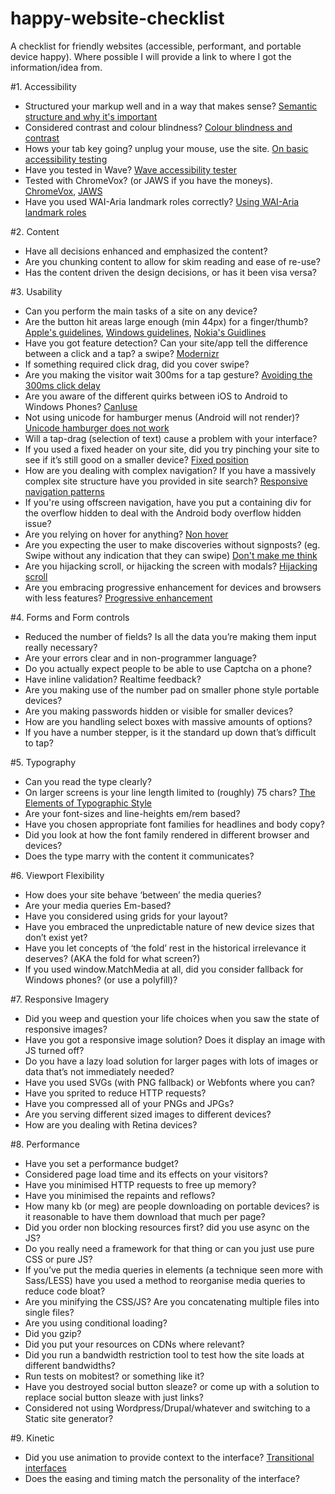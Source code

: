 happy-website-checklist
=======================

A checklist for friendly websites (accessible, performant,  and portable device happy). Where possible I will provide a link to where I got the information/idea from.

#1. Accessibility

- Structured your markup well and in a way that makes sense?  [Semantic structure and why it's important](http://webaim.org/techniques/semanticstructure/)
- Considered contrast and colour blindness? [Colour blindness and contrast](http://www.visionaustralia.org/digital-access-cca)
- Hows your tab key going? unplug your mouse, use the site. [On basic accessibility testing](http://24ways.org/2013/coding-towards-accessibility/)
- Have you tested in Wave? [Wave accessibility tester](http://wave.webaim.org/)
- Tested with ChromeVox? (or JAWS if you have the moneys). [ChromeVox](http://www.chromevox.com/), [JAWS](http://www.freedomscientific.com/products/fs/jaws-product-page.asp)
- Have you used WAI-Aria landmark roles correctly? [Using WAI-Aria landmark roles](http://blog.paciellogroup.com/2013/02/using-wai-aria-landmarks-2013/)

#2. Content

- Have all decisions enhanced and emphasized the content?
- Are you chunking content to allow for skim reading and ease of re-use?
- Has the content driven the design decisions, or has it been visa versa?

#3. Usability

- Can you perform the main tasks of a site on any device?
- Are the button hit areas large enough (min 44px) for a finger/thumb? [Apple's guidelines](http://developer.apple.com/iphone/library/documentation/UserExperience/Conceptual/MobileHIG/DesigningNativeApp/DesigningNativeApp.html#//apple_ref/doc/uid/TP40006556-CH4-SW1), [Windows guidelines](http://go.microsoft.com/?linkid=9713252), [Nokia's Guidlines](http://library.developer.nokia.com/index.jsp?topic=/S60_5th_Edition_Cpp_Developers_Library/GUID-5486EFD3-4660-4C19-A007-286DE48F6EEF.html)
- Have you got feature detection? Can your site/app tell the difference between a click and a tap? a swipe? [Modernizr](http://modernizr.com/)
- If something required click drag, did you cover swipe?
- Are you making the visitor wait 300ms for a tap gesture? [Avoiding the 300ms click delay](http://timkadlec.com/2013/11/Avoiding-the-300ms-click-delay-accessibly/)
- Are you aware of the different quirks between iOS to Android to Windows Phones? [CanIuse](http://caniuse.com/)
- Not using unicode for hamburger menus (Android will not render)? [Unicode hamburger does not work](https://twitter.com/davatron5000/status/341646818926530560)
- Will a tap-drag (selection of text) cause a problem with your interface?
- If you used a fixed header on your site, did you try pinching your site to see if it’s still good on a smaller device? [Fixed position](http://bradfrostweb.com/blog/mobile/fixed-position/)
- How are you dealing with complex navigation? If you have a massively complex site structure have you provided in site search? [Responsive navigation patterns](http://bradfrostweb.com/blog/web/responsive-nav-patterns/)
- If you're using offscreen navigation, have you put a containing div for the overflow hidden to deal with the Android body overflow hidden issue?
- Are you relying on hover for anything? [Non hover](http://trentwalton.com/2010/07/05/non-hover/)
- Are you expecting the user to make discoveries without signposts? (eg. Swipe without any indication that they can swipe) [Don't make me think](http://www.sensible.com/dmmt.html)
- Are you hijacking scroll, or hijacking the screen with modals? [Hijacking scroll](http://trentwalton.com/2013/10/23/scroll-hijacking/)
- Are you embracing progressive enhancement for devices and browsers with less features? [Progressive enhancement](http://adactio.com/journal/1700/)

#4. Forms and Form controls

- Reduced the number of fields? Is all the data you’re making them input really necessary?
- Are your errors clear and in non-programmer language?
- Do you actually expect people to be able to use Captcha on a phone?
- Have inline validation? Realtime feedback?
- Are you making use of the number pad on smaller phone style portable devices?
- Are you making passwords hidden or visible for smaller devices?
- How are you handling select boxes with massive amounts of options?
- If you have a number stepper, is it the standard up down that’s difficult to tap?

#5. Typography 

- Can you read the type clearly?
- On larger screens is your line length limited to (roughly) 75 chars? [The Elements of Typographic Style](http://www.amazon.com/Elements-Typographic-Style-Robert-Bringhurst/dp/0881792063)
- Are your font-sizes and line-heights em/rem based?
- Have you chosen appropriate font families for headlines and body copy?
- Did you look at how the font family rendered in different browser and devices?
- Does the type marry with the content it communicates?

#6. Viewport Flexibility

- How does your site behave ‘between’ the media queries?
- Are your media queries Em-based?
- Have you considered using grids for your layout?
- Have you embraced the unpredictable nature of new device sizes that don’t exist yet?
- Have you let concepts of ‘the fold’ rest in the historical irrelevance it deserves? (AKA the fold for what screen?)
- If you used window.MatchMedia at all, did you consider fallback for Windows phones? (or use a polyfill)?

#7. Responsive Imagery

- Did you weep and question your life choices when you saw the state of responsive images?
- Have you got a responsive image solution? Does it display an image with JS turned off?
- Do you have a lazy load solution for larger pages with lots of images or data that’s not immediately needed?
- Have you used SVGs (with PNG fallback) or Webfonts where you can?
- Have you sprited to reduce HTTP requests?
- Have you compressed all of your PNGs and JPGs?
- Are you serving different sized images to different devices?
- How are you dealing with Retina devices?

#8. Performance

- Have you set a performance budget?
- Considered page load time and its effects on your visitors?
- Have you minimised HTTP requests to free up memory?
- Have you minimised the repaints and reflows?
- How many kb (or meg) are people downloading on portable devices? is it reasonable to have them download that much per page?
- Did you order non blocking resources first? did you use async on the JS?
- Do you really need a framework for that thing or can you just use pure CSS or pure JS?
- If you’ve put the media queries in elements (a technique seen more with Sass/LESS) have you used a method to reorganise media queries to reduce code bloat?
- Are you minifying the CSS/JS? Are you concatenating multiple files into single files?
- Are you using conditional loading?
- Did you gzip?
- Did you put your resources on CDNs where relevant?
- Did you run a bandwidth restriction tool to test how the site loads at different bandwidths?
- Run tests on mobitest? or something like it?
- Have you destroyed social button sleaze? or come up with a solution to replace social button sleaze with just links?
- Considered not using Wordpress/Drupal/whatever and switching to a Static site generator?

#9. Kinetic

- Did you use animation to provide context to the interface? [Transitional interfaces](https://medium.com/design-ux/926eb80d64e3) 
- Does the easing and timing match the personality of the interface?
